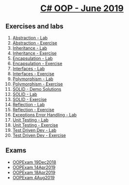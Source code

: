 # <a href="https://softuni.bg/trainings/2349/csharp-oop-june-2019"><p align="center"> C# OOP - June 2019<p>
</a>



## Exercises and labs
1. <a href="https://github.com/PhilShishov/Software-University/tree/master/C%23OOP/Homeworks/01.Abstraction_Lab" > Abstraction - Lab</a> 
2. <a href="https://github.com/PhilShishov/Software-University/tree/master/C%23OOP/Homeworks/01.Abstraction_Exercise" > Abstraction - Exercise</a> 
3. <a href="https://github.com/PhilShishov/Software-University/tree/master/C%23OOP/Homeworks/02.Inheritance_Lab" > Inheritance - Lab</a> 
4. <a href="https://github.com/PhilShishov/Software-University/tree/master/C%23OOP/Homeworks/02.Inheritance_Exercise" > Inheritance - Exercise</a> 
5. <a href="https://github.com/PhilShishov/Software-University/tree/master/C%23OOP/Homeworks/03.Encapsulation_Lab" > Encapsulation - Lab</a> 
6. <a href="https://github.com/PhilShishov/Software-University/tree/master/C%23OOP/Homeworks/03.Encapsulation_Exercise" > Encapsulation - Exercise</a> 
7. <a href="https://github.com/PhilShishov/Software-University/tree/master/C%23OOP/Homeworks/04.Interfaces_Lab" > Interfaces - Lab</a> 
8. <a href="https://github.com/PhilShishov/Software-University/tree/master/C%23OOP/Homeworks/04.Interfaces_Exercise" > Interfaces - Exercise</a> 
9. <a href="https://github.com/PhilShishov/Software-University/tree/master/C%23OOP/Homeworks/05.Polymorphism_Lab" > Polymorphism - Lab</a> 
10. <a href="https://github.com/PhilShishov/Software-University/tree/master/C%23OOP/Homeworks/05.Polymorphism_Exercise" > Polymorphism - Exercise</a> 
11. <a href="https://github.com/PhilShishov/Software-University/tree/master/C%23OOP/Homeworks/06.SOLID_Demo_Solutions" > SOLID - Demo Solutions</a> 
12. <a href="https://github.com/PhilShishov/Software-University/tree/master/C%23OOP/Homeworks/06.SOLID_Lab" > SOLID - Lab</a> 
13. <a href="https://github.com/PhilShishov/Software-University/tree/master/C%23OOP/Homeworks/06.SOLID_Exercise" > SOLID - Exercise</a>
14. <a href="https://github.com/PhilShishov/Software-University/tree/master/C%23OOP/Homeworks/07.ReflectionAttributes_Lab" > Reflection - Lab</a> 
15. <a href="https://github.com/PhilShishov/Software-University/tree/master/C%23OOP/Homeworks/07.ReflectionAttributes_Exercise" > Reflection - Exercise</a> 
16. <a href="https://github.com/PhilShishov/Software-University/tree/master/C%23OOP/Homeworks/08.ExceptionsErrorHandling_Lab" > Exceptions Error Handling - Lab</a> 
17. <a href="https://github.com/PhilShishov/Software-University/tree/master/C%23OOP/Homeworks/09.UnitTesting_Lab" > Unit Testing - Lab</a>
18. <a href="https://github.com/PhilShishov/Software-University/tree/master/C%23OOP/Homeworks/09.UnitTesting_Exercise" > Unit Testing - Exercise</a> 
19. <a href="https://github.com/PhilShishov/Software-University/tree/master/C%23OOP/Homeworks/10.TestDrivenDev_Lab" > Test Driven Dev - Lab</a> 
20. <a href="https://github.com/PhilShishov/Software-University/tree/master/C%23OOP/Homeworks/10.TestDrivenDev_Exercise" > Test Driven Dev - Exercise</a> 
## Exams
- <a href="https://github.com/PhilShishov/Software-University/tree/master/C%23OOP/Exams/OOPExam_19Dec2018" > OOPExam 19Dec2018</a>
- <a href="https://github.com/PhilShishov/Software-University/tree/master/C%23OOP/Exams/OOPExam_14Apr2019" > OOPExam 14Apr2019</a>
- <a href="https://github.com/PhilShishov/Software-University/tree/master/C%23OOP/Exams/OOPExam_18Apr2019" > OOPExam 18Apr2019</a>
- <a href="https://github.com/PhilShishov/Software-University/tree/master/C%23OOP/Exams/OOPExam_4Aug2019" > OOPExam 4Aug2019</a>
